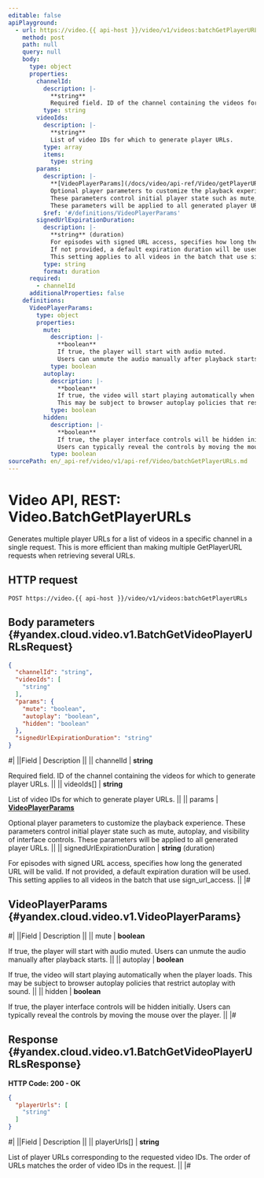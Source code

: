 ```yaml
---
editable: false
apiPlayground:
  - url: https://video.{{ api-host }}/video/v1/videos:batchGetPlayerURLs
    method: post
    path: null
    query: null
    body:
      type: object
      properties:
        channelId:
          description: |-
            **string**
            Required field. ID of the channel containing the videos for which to generate player URLs.
          type: string
        videoIds:
          description: |-
            **string**
            List of video IDs for which to generate player URLs.
          type: array
          items:
            type: string
        params:
          description: |-
            **[VideoPlayerParams](/docs/video/api-ref/Video/getPlayerURL#yandex.cloud.video.v1.VideoPlayerParams)**
            Optional player parameters to customize the playback experience.
            These parameters control initial player state such as mute, autoplay, and visibility of interface controls.
            These parameters will be applied to all generated player URLs.
          $ref: '#/definitions/VideoPlayerParams'
        signedUrlExpirationDuration:
          description: |-
            **string** (duration)
            For episodes with signed URL access, specifies how long the generated URL will be valid.
            If not provided, a default expiration duration will be used.
            This setting applies to all videos in the batch that use sign_url_access.
          type: string
          format: duration
      required:
        - channelId
      additionalProperties: false
    definitions:
      VideoPlayerParams:
        type: object
        properties:
          mute:
            description: |-
              **boolean**
              If true, the player will start with audio muted.
              Users can unmute the audio manually after playback starts.
            type: boolean
          autoplay:
            description: |-
              **boolean**
              If true, the video will start playing automatically when the player loads.
              This may be subject to browser autoplay policies that restrict autoplay with sound.
            type: boolean
          hidden:
            description: |-
              **boolean**
              If true, the player interface controls will be hidden initially.
              Users can typically reveal the controls by moving the mouse over the player.
            type: boolean
sourcePath: en/_api-ref/video/v1/api-ref/Video/batchGetPlayerURLs.md
---
```


# Video API, REST: Video.BatchGetPlayerURLs

Generates multiple player URLs for a list of videos in a specific channel in a single request.
This is more efficient than making multiple GetPlayerURL requests when retrieving several URLs.

## HTTP request

```
POST https://video.{{ api-host }}/video/v1/videos:batchGetPlayerURLs
```

## Body parameters {#yandex.cloud.video.v1.BatchGetVideoPlayerURLsRequest}

```json
{
  "channelId": "string",
  "videoIds": [
    "string"
  ],
  "params": {
    "mute": "boolean",
    "autoplay": "boolean",
    "hidden": "boolean"
  },
  "signedUrlExpirationDuration": "string"
}
```

#|
||Field | Description ||
|| channelId | **string**

Required field. ID of the channel containing the videos for which to generate player URLs. ||
|| videoIds[] | **string**

List of video IDs for which to generate player URLs. ||
|| params | **[VideoPlayerParams](#yandex.cloud.video.v1.VideoPlayerParams)**

Optional player parameters to customize the playback experience.
These parameters control initial player state such as mute, autoplay, and visibility of interface controls.
These parameters will be applied to all generated player URLs. ||
|| signedUrlExpirationDuration | **string** (duration)

For episodes with signed URL access, specifies how long the generated URL will be valid.
If not provided, a default expiration duration will be used.
This setting applies to all videos in the batch that use sign_url_access. ||
|#

## VideoPlayerParams {#yandex.cloud.video.v1.VideoPlayerParams}

#|
||Field | Description ||
|| mute | **boolean**

If true, the player will start with audio muted.
Users can unmute the audio manually after playback starts. ||
|| autoplay | **boolean**

If true, the video will start playing automatically when the player loads.
This may be subject to browser autoplay policies that restrict autoplay with sound. ||
|| hidden | **boolean**

If true, the player interface controls will be hidden initially.
Users can typically reveal the controls by moving the mouse over the player. ||
|#

## Response {#yandex.cloud.video.v1.BatchGetVideoPlayerURLsResponse}

**HTTP Code: 200 - OK**

```json
{
  "playerUrls": [
    "string"
  ]
}
```

#|
||Field | Description ||
|| playerUrls[] | **string**

List of player URLs corresponding to the requested video IDs.
The order of URLs matches the order of video IDs in the request. ||
|#